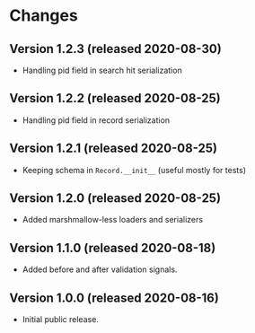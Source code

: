 <!--
Copyright (C) 2020 UCT Prague.

oarepo-validate is free software; you can redistribute it and/or modify it
under the terms of the MIT License; see LICENSE file for more details.
-->

# Changes


## Version 1.2.3 (released 2020-08-30)

- Handling pid field in search hit serialization


## Version 1.2.2 (released 2020-08-25)

- Handling pid field in record serialization


## Version 1.2.1 (released 2020-08-25)

- Keeping schema in ``Record.__init__`` (useful mostly for tests)


## Version 1.2.0 (released 2020-08-25)

- Added marshmallow-less loaders and serializers


## Version 1.1.0 (released 2020-08-18)

- Added before and after validation signals.


## Version 1.0.0 (released 2020-08-16)

- Initial public release.
